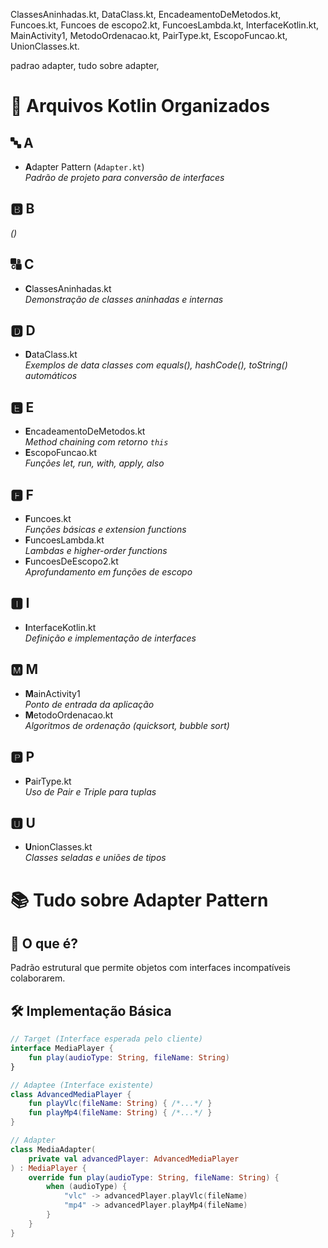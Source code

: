 ClassesAninhadas.kt,
DataClass.kt,
EncadeamentoDeMetodos.kt, 
Funcoes.kt,
Funcoes de escopo2.kt, 
FuncoesLambda.kt, 
InterfaceKotlin.kt,
MainActivity1, 
MetodoOrdenacao.kt,
PairType.kt,
EscopoFuncao.kt,
UnionClasses.kt.


padrao adapter,
tudo sobre adapter,

# 📁 Arquivos Kotlin Organizados

## 🔤 A
- **A**dapter Pattern (`Adapter.kt`)  
  *Padrão de projeto para conversão de interfaces*

## 🅱️ B
*()*

## 🔠 C
- **C**lassesAninhadas.kt  
  *Demonstração de classes aninhadas e internas*
  
## 🅳 D
- **D**ataClass.kt  
  *Exemplos de data classes com equals(), hashCode(), toString() automáticos*

## 🅴 E
- **E**ncadeamentoDeMetodos.kt  
  *Method chaining com retorno `this`*
- **E**scopoFuncao.kt  
  *Funções let, run, with, apply, also*

## 🅵 F
- **F**uncoes.kt  
  *Funções básicas e extension functions*
- **F**uncoesLambda.kt  
  *Lambdas e higher-order functions*
- **F**uncoesDeEscopo2.kt  
  *Aprofundamento em funções de escopo*

## 🅸 I
- **I**nterfaceKotlin.kt  
  *Definição e implementação de interfaces*

## 🅼 M
- **M**ainActivity1  
  *Ponto de entrada da aplicação*
- **M**etodoOrdenacao.kt  
  *Algoritmos de ordenação (quicksort, bubble sort)*

## 🅿️ P
- **P**airType.kt  
  *Uso de Pair e Triple para tuplas*

## 🆄 U
- **U**nionClasses.kt  
  *Classes seladas e uniões de tipos*

# 📚 Tudo sobre Adapter Pattern

## 🔌 O que é?
Padrão estrutural que permite objetos com interfaces incompatíveis colaborarem.

## 🛠️ Implementação Básica
```kotlin
// Target (Interface esperada pelo cliente)
interface MediaPlayer {
    fun play(audioType: String, fileName: String)
}

// Adaptee (Interface existente)
class AdvancedMediaPlayer {
    fun playVlc(fileName: String) { /*...*/ }
    fun playMp4(fileName: String) { /*...*/ }
}

// Adapter
class MediaAdapter(
    private val advancedPlayer: AdvancedMediaPlayer
) : MediaPlayer {
    override fun play(audioType: String, fileName: String) {
        when (audioType) {
            "vlc" -> advancedPlayer.playVlc(fileName)
            "mp4" -> advancedPlayer.playMp4(fileName)
        }
    }
}
